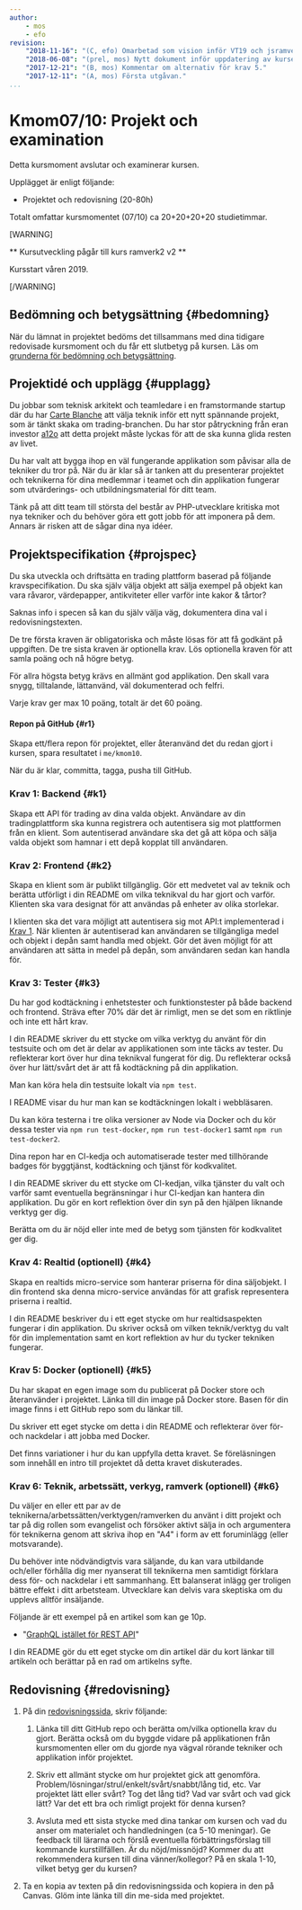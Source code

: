 ```yaml
---
author:
    - mos
    - efo
revision:
    "2018-11-16": "(C, efo) Omarbetad som vision inför VT19 och jsramverk"
    "2018-06-08": "(prel, mos) Nytt dokument inför uppdatering av kursen."
    "2017-12-21": "(B, mos) Kommentar om alternativ för krav 5."
    "2017-12-11": "(A, mos) Första utgåvan."
...
```

Kmom07/10: Projekt och examination
==================================

Detta kursmoment avslutar och examinerar kursen.

Upplägget är enligt följande:

* Projektet och redovisning (20-80h)

Totalt omfattar kursmomentet (07/10) ca 20+20+20+20 studietimmar.

<!--
Krav på implementationen, inte bara dokumentation.
Svårrättat.
-->

[WARNING]

** Kursutveckling pågår till kurs ramverk2 v2 **

Kursstart våren 2019.

[/WARNING]



Bedömning och betygsättning {#bedomning}
--------------------------------------------------------------------

När du lämnat in projektet bedöms det tillsammans med dina tidigare redovisade kursmoment och du får ett slutbetyg på kursen. Läs om [grunderna för bedömning och betygsättning](kurser/bedomning-och-betygsattning).



Projektidé och upplägg {#upplagg}
--------------------------------------------------------------------

Du jobbar som teknisk arkitekt och teamledare i en framstormande startup där du har [Carte Blanche](https://en.wikipedia.org/wiki/Carte_blanche) att välja teknik inför ett nytt spännande projekt, som är tänkt skaka om trading-branchen. Du har stor påtryckning från eran investor [a12o](https://a12.emilfolino.se) att detta projekt måste lyckas för att de ska kunna glida resten av livet.

Du har valt att bygga ihop en väl fungerande applikation som påvisar alla de tekniker du tror på. När du är klar så är tanken att du presenterar projektet och teknikerna för dina medlemmar i teamet och din applikation fungerar som utvärderings- och utbildningsmaterial för ditt team.

Tänk på att ditt team till största del består av PHP-utvecklare kritiska mot nya tekniker och du behöver göra ett gott jobb för att imponera på dem. Annars är risken att de sågar dina nya idéer.



Projektspecifikation {#projspec}
--------------------------------------------------------------------

Du ska utveckla och driftsätta en trading plattform baserad på följande kravspecifikation. Du ska själv välja objekt att sälja exempel på objekt kan vara råvaror, värdepapper, antikviteter eller varför inte kakor & tårtor?

Saknas info i specen så kan du själv välja väg, dokumentera dina val i redovisningstexten.

De tre första kraven är obligatoriska och måste lösas för att få godkänt på uppgiften. De tre sista kraven är optionella krav. Lös optionella kraven för att samla poäng och nå högre betyg.

För allra högsta betyg krävs en allmänt god applikation. Den skall vara snygg, tilltalande, lättanvänd, väl dokumenterad och felfri.

Varje krav ger max 10 poäng, totalt är det 60 poäng.



#### Repon på GitHub {#r1}

Skapa ett/flera repon för projektet, eller återanvänd det du redan gjort i kursen, spara resultatet i `me/kmom10`.

När du är klar, committa, tagga, pusha till GitHub.



### Krav 1: Backend {#k1}

Skapa ett API för trading av dina valda objekt. Användare av din tradingplattform ska kunna registrera och autentisera sig mot plattformen från en klient. Som autentiserad användare ska det gå att köpa och sälja valda objekt som hamnar i ett depå kopplat till användaren.



### Krav 2: Frontend {#k2}

Skapa en klient som är publikt tillgänglig. Gör ett medvetet val av teknik och berätta utförligt i din README om vilka teknikval du har gjort och varför. Klienten ska vara designat för att användas på enheter av olika storlekar.

I klienten ska det vara möjligt att autentisera sig mot API:t implementerad i [Krav 1](#k1). När klienten är autentiserad kan användaren se tillgängliga medel och objekt i depån samt handla med objekt. Gör det även möjligt för att användaren att sätta in medel på depån, som användaren sedan kan handla för.



### Krav 3: Tester {#k3}

Du har god kodtäckning i enhetstester och funktionstester på både backend och frontend. Sträva efter 70% där det är rimligt, men se det som en riktlinje och inte ett hårt krav.

I din README skriver du ett stycke om vilka verktyg du använt för din testsuite och om det är delar av applikationen som inte täcks av tester. Du reflekterar kort över hur dina teknikval fungerat för dig. Du reflekterar också över hur lätt/svårt det är att få kodtäckning på din applikation.

Man kan köra hela din testsuite lokalt via `npm test`.

I README visar du hur man kan se kodtäckningen lokalt i webbläsaren.

Du kan köra testerna i tre olika versioner av Node via Docker och du kör dessa tester via `npm run test-docker`, `npm run test-docker1` samt `npm run test-docker2`.

Dina repon har en CI-kedja och automatiserade tester med tillhörande badges för byggtjänst, kodtäckning och tjänst för kodkvalitet.

I din README skriver du ett stycke om CI-kedjan, vilka tjänster du valt och varför samt eventuella begränsningar i hur CI-kedjan kan hantera din applikation. Du gör en kort reflektion över din syn på den hjälpen liknande verktyg ger dig.

Berätta om du är nöjd eller inte med de betyg som tjänsten för kodkvalitet ger dig.



### Krav 4: Realtid (optionell) {#k4}

Skapa en realtids micro-service som hanterar priserna för dina säljobjekt. I din frontend ska denna micro-service användas för att grafisk representera priserna i realtid.

I din README beskriver du i ett eget stycke om hur realtidsaspekten fungerar i din applikation. Du skriver också om vilken teknik/verktyg du valt för din implementation samt en kort reflektion av hur du tycker tekniken fungerar.



### Krav 5: Docker (optionell) {#k5}

Du har skapat en egen image som du publicerat på Docker store och återanvänder i projektet. Länka till din image på Docker store. Basen för din image finns i ett GitHub repo som du länkar till.

Du skriver ett eget stycke om detta i din README och reflekterar över för- och nackdelar i att jobba med Docker.

Det finns variationer i hur du kan uppfylla detta kravet. Se föreläsningen som innehåll en intro till projektet då detta kravet diskuterades.



### Krav 6: Teknik, arbetssätt, verkyg, ramverk (optionell) {#k6}

Du väljer en eller ett par av de teknikerna/arbetssätten/verktygen/ramverken du använt i ditt projekt och tar på dig rollen som evangelist och försöker aktivt sälja in och argumentera för teknikerna genom att skriva ihop en "A4" i form av ett foruminlägg (eller motsvarande).

Du behöver inte nödvändigtvis vara säljande, du kan vara utbildande och/eller förhålla dig mer nyanserat till teknikerna men samtidigt förklara dess för- och nackdelar i ett sammanhang. Ett balanserat inlägg ger troligen bättre effekt i ditt arbetsteam. Utvecklare kan delvis vara skeptiska om du upplevs alltför insäljande.

Följande är ett exempel på en artikel som kan ge 10p.

* "[GraphQL istället för REST API](t/7082)"

I din README gör du ett eget stycke om din artikel där du kort länkar till artikeln och berättar på en rad om artikelns syfte.



Redovisning {#redovisning}
--------------------------------------------------------------------

1. På din [redovisningssida](./../redovisa), skriv följande:

    1. Länka till ditt GitHub repo och berätta om/vilka optionella krav du gjort. Berätta också om du byggde vidare på applikationen från kursmomenten eller om du gjorde nya vägval rörande tekniker och applikation inför projektet.

    1. Skriv ett allmänt stycke om hur projektet gick att genomföra. Problem/lösningar/strul/enkelt/svårt/snabbt/lång tid, etc. Var projektet lätt eller svårt? Tog det lång tid? Vad var svårt och vad gick lätt? Var det ett bra och rimligt projekt för denna kursen?

    1. Avsluta med ett sista stycke med dina tankar om kursen och vad du anser om materialet och handledningen (ca 5-10 meningar). Ge feedback till lärarna och förslå eventuella förbättringsförslag till kommande kurstillfällen. Är du nöjd/missnöjd? Kommer du att rekommendera kursen till dina vänner/kollegor? På en skala 1-10, vilket betyg ger du kursen?

2. Ta en kopia av texten på din redovisningssida och kopiera in den på Canvas. Glöm inte länka till din me-sida med projektet.
